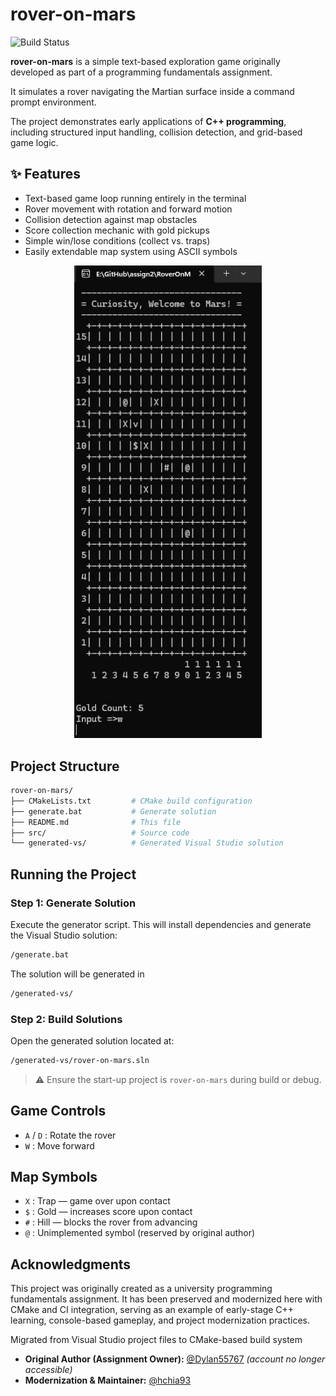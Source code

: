 # rover-on-mars

![Build Status](https://github.com/hchia93/rover-on-mars/actions/workflows/build.yml/badge.svg)

**rover-on-mars** is a simple text-based exploration game originally developed as part of a programming fundamentals assignment.  

It simulates a rover navigating the Martian surface inside a command prompt environment.  

The project demonstrates early applications of **C++ programming**, including structured input handling, collision detection, and grid-based game logic.

## ✨ Features

- Text-based game loop running entirely in the terminal  
- Rover movement with rotation and forward motion  
- Collision detection against map obstacles  
- Score collection mechanic with gold pickups  
- Simple win/lose conditions (collect vs. traps)  
- Easily extendable map system using ASCII symbols  

<p align="center">
  <img src="rover-on-mars.gif" alt="Preview" width="300"/>
</p>

## Project Structure

```bash
rover-on-mars/
├── CMakeLists.txt         # CMake build configuration
├── generate.bat           # Generate solution
├── README.md              # This file
├── src/                   # Source code
└── generated-vs/          # Generated Visual Studio solution
```

## Running the Project

### Step 1: Generate Solution

Execute the generator script. This will install dependencies and generate the Visual Studio solution:

```cmd
/generate.bat
```

The solution will be generated in

```cmd
/generated-vs/
```

### Step 2: Build Solutions

Open the generated solution located at:

```cmd
/generated-vs/rover-on-mars.sln
```

> ⚠️ Ensure the start-up project is `rover-on-mars` during build or debug.

## Game Controls

- `A` / `D` : Rotate the rover  
- `W` : Move forward  

## Map Symbols

- `X` : Trap — game over upon contact  
- `$` : Gold — increases score upon contact  
- `#` : Hill — blocks the rover from advancing  
- `@` : Unimplemented symbol (reserved by original author)  

## Acknowledgments
This project was originally created as a university programming fundamentals assignment.
It has been preserved and modernized here with CMake and CI integration, serving as an example of early-stage C++ learning, console-based gameplay, and project modernization practices.

Migrated from Visual Studio project files to CMake-based build system

- **Original Author (Assignment Owner):** [@Dylan55767](https://github.com/Dylan55767) *(account no longer accessible)*  
- **Modernization & Maintainer:** [@hchia93](https://github.com/hchia93)
